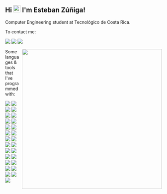 ## Hi <img src="https://github.com/souvikguria98/souvikguria98/blob/master/Hi.gif" width="23"> I'm Esteban Zúñiga!

Computer Engineering student at Tecnológico de Costa Rica.

To contact me:

[<img src="https://img.shields.io/badge/facebook-1877F2.svg?&style=for-the-badge&logo=facebook&logoColor=white" />](https://www.facebook.com/es.zuniga97) [<img src = "https://img.shields.io/badge/instagram-%23E4405F.svg?&style=for-the-badge&logo=instagram&logoColor=white">](https://www.instagram.com/esteban.1497/) [<img src="https://img.shields.io/badge/linkedin-%230077B5.svg?&style=for-the-badge&logo=linkedin&logoColor=white" />](https://www.linkedin.com/in/esteban-andrés-zúñiga-orozco-4711aa142)

<img align="right"  src="https://github-readme-stats.vercel.app/api/top-langs/?username=ema11412&hide=shell,makefile,jupyter notebook,verilog&layout=compact&theme=cobalt&langs_count=10" width="450"/>

Some languages & tools that I've programmed with:

<img src="https://img.shields.io/badge/python-3776AB.svg?&style=for-the-badge&logo=python&logoColor=white"/> <img src="https://img.shields.io/badge/angular-DD0031.svg?&style=for-the-badge&logo=angular&logoColor=white"/> <img src="https://img.shields.io/badge/Intellij-000000.svg?&style=for-the-badge&logo=intellij%20idea&logoColor=white"/> <img src="https://img.shields.io/badge/scipy-8CAAE6.svg?&style=for-the-badge&logo=scipy&logoColor=white"/> <img src="https://img.shields.io/badge/numpy-013243.svg?&style=for-the-badge&logo=numpy&logoColor=white"/> <img src="https://img.shields.io/badge/sql%20server-CC2927.svg?&style=for-the-badge&logo=microsoft%20sql%20server&logoColor=white"/> <img src="https://img.shields.io/badge/azure-0089D6.svg?&style=for-the-badge&logo=microsoft%20azure&logoColor=white"/> <img src="https://img.shields.io/badge/pycharm-000000.svg?&style=for-the-badge&logo=pycharm&logoColor=white"/> <img src="https://img.shields.io/badge/racket-9F1D20.svg?&style=for-the-badge&logo=racket&logoColor=white"/> <img src="https://img.shields.io/badge/opencv-5C3EE8.svg?&style=for-the-badge&logo=opencv&logoColor=white"/> <img src="https://img.shields.io/badge/anaconda-44A833.svg?&style=for-the-badge&logo=anaconda&logoColor=white"/> <img src="https://img.shields.io/badge/MongoDB-47A248.svg?&style=for-the-badge&logo=mongodb&logoColor=white"/> <img src="https://img.shields.io/badge/c++-00599C.svg?&style=for-the-badge&logo=c%2B%2B&logoColor=white"/> <img src="https://img.shields.io/badge/latex-008080.svg?&style=for-the-badge&logo=latex&logoColor=white"/> <img src="https://img.shields.io/badge/java-DF3B2A.svg?&style=for-the-badge&logo=java&logoColor=white"/> <img src="https://img.shields.io/badge/bootstrap-7952B3.svg?&style=for-the-badge&logo=bootstrap&logoColor=white"/> <img src="https://img.shields.io/badge/android%20studio-3DDC84.svg?&style=for-the-badge&logo=android%20studio&logoColor=white"/> <img src="https://img.shields.io/badge/spyder-FF0000.svg?&style=for-the-badge&logo=spyder%20ide&logoColor=white"/> <img src="https://img.shields.io/badge/webstorm-000000.svg?&style=for-the-badge&logo=webstorm&logoColor=white"/> <img src="https://img.shields.io/badge/Visual Studio Code-007ACC.svg?&style=for-the-badge&logo=visual-studio-code&logoColor=white"/> <img src="https://img.shields.io/badge/eclipse-2C2255.svg?&style=for-the-badge&logo=eclipse&logoColor=white"/> <img src="https://img.shields.io/badge/html5-FF5733.svg?&style=for-the-badge&logo=HTML5&logoColor=white"/> <img src="https://img.shields.io/badge/css3-2522F0.svg?&style=for-the-badge&logo=CSS3&logoColor=white"/> <img src="https://img.shields.io/badge/octave-F37117.svg?&style=for-the-badge&logo=octave&logoColor=white"/> <img src="https://img.shields.io/badge/neo4j-008CC1.svg?&style=for-the-badge&logo=neo4j&logoColor=white"/> <img src="https://img.shields.io/badge/raspberry%20pi-A22846.svg?&style=for-the-badge&logo=raspberry%20pi&logoColor=white"/> <img src="https://img.shields.io/badge/arduino-00979D.svg?&style=for-the-badge&logo=arduino&logoColor=white"/>

